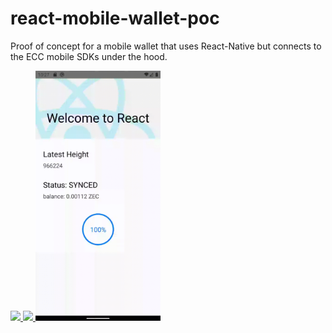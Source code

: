 # react-mobile-wallet-poc
Proof of concept for a mobile wallet that uses React-Native but connects to the ECC mobile SDKs under the hood.

<a href="https://youtu.be/EmsDRMSnHaU" target="_blank">
  <img src="HelloEccWorld/assets/react0.gif" width="200" />
</a>
<a href="https://youtu.be/e4c1T5z-KXA" target="_blank">
  <img src="HelloEccWorld/assets/react1.gif" width="200" />
</a>
<a href="https://youtu.be/Im9VU156UbQ" target="_blank">
  <img src="HelloEccWorld/assets/react2.gif" width="200" />
</a>
